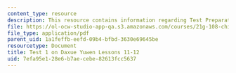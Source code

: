 ```yaml
---
content_type: resource
description: This resource contains information regarding Test Preparation.
file: https://ol-ocw-studio-app-qa.s3.amazonaws.com/courses/21g-108-chinese-ii-streamlined-spring-2015/7efa95e128e6b7aecebe82613fcc5637_MIT21G_108S15_test1Format.pdf
file_type: application/pdf
parent_uid: 1a1feffb-eefd-09b4-bfbd-3630e69645be
resourcetype: Document
title: Test 1 on Daxue Yuwen Lessons 11-12
uid: 7efa95e1-28e6-b7ae-cebe-82613fcc5637
---
```

